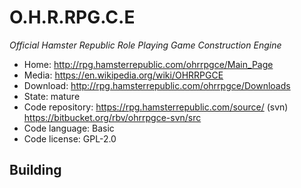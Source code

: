 # O.H.R.RPG.C.E

_Official Hamster Republic Role Playing Game Construction Engine_

- Home: http://rpg.hamsterrepublic.com/ohrrpgce/Main_Page
- Media: https://en.wikipedia.org/wiki/OHRRPGCE
- Download: http://rpg.hamsterrepublic.com/ohrrpgce/Downloads
- State: mature
- Code repository: https://rpg.hamsterrepublic.com/source/ (svn) https://bitbucket.org/rbv/ohrrpgce-svn/src
- Code language: Basic
- Code license: GPL-2.0

## Building

